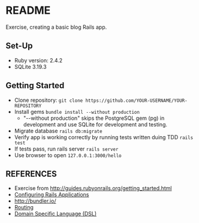 # README

Exercise, creating a basic blog Rails app.

## Set-Up
- Ruby version: 2.4.2
- SQLite 3.19.3

## Getting Started
- Clone repository: ```git clone https://github.com/YOUR-USERNAME/YOUR-REPOSITORY```
- Install gems ```bundle install --without production```
  - "--without production" skips the PostgreSQL gem (pg) in development and use SQLite for development and testing.
- Migrate database ```rails db:migrate```
- Verify app is working correctly by running tests written duing TDD ```rails test```
- If tests pass, run rails server ```rails server```
- Use browser to open ```127.0.0.1:3000/hello```


## REFERENCES
- Exercise from http://guides.rubyonrails.org/getting_started.html
- [Configuring Rails Applications](http://guides.rubyonrails.org/configuring.html)
- http://bundler.io/
- [Routing](http://guides.rubyonrails.org/routing.html)
- [Domain Specific Language (DSL)](https://en.wikipedia.org/wiki/Domain-specific_language)








